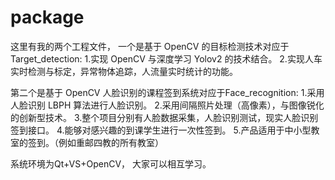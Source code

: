 # package
这里有我的两个工程文件，
一个是基于 OpenCV 的目标检测技术对应于Target_detection:
1.实现 OpenCV 与深度学习 Yolov2 的技术结合。
2.实现人车实时检测与标定，异常物体追踪，人流量实时统计的功能。

第二个是基于 OpenCV 人脸识别的课程签到系统对应于Face_recognition:
1.采用人脸识别 LBPH 算法进行人脸识别。
2.采用间隔照片处理（高像素），与图像锐化的创新型技术。
3.整个项目分别有人脸数据采集，人脸识别测试，现实人脸识别签到接口。
4.能够对感兴趣的到课学生进行一次性签到。
5.产品适用于中小型教室的签到。（例如重邮四教的所有教室）

系统环境为Qt+VS+OpenCV，
大家可以相互学习。
